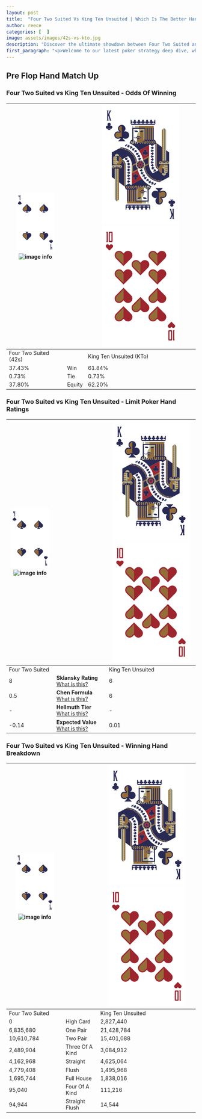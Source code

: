 ```yaml
---
layout: post
title:  "Four Two Suited Vs King Ten Unsuited | Which Is The Better Hand In Poker? A Complete Guide"
author: reece
categories: [  ]
image: assets/images/42s-vs-kto.jpg
description: "Discover the ultimate showdown between Four Two Suited and King Ten Unsuited in poker! Uncover the odds, strategies, and scenarios where one hand triumphs over the other. Get ready to up your poker game with this thrilling analysis."
first_paragraph: "<p>Welcome to our latest poker strategy deep dive, where we're pitting two distinct hands against each other in a high-stakes showdown: Four Two Suited vs King Ten Unsuited.</p><p>In the dynamic world of poker, every decision counts, and knowing which hand holds the upper hand is key to your success at the table.</p><p>In this article, we'll dissect these two hands, explore the scenarios where one dominates the other, and equip you with the knowledge to make strategic choices that can tip the odds in your favor.</p><p>Get ready to unravel the intriguing dynamics of these poker hands and elevate your game to new heights.</p>"
---
```




[comment]: # (sp0)

## Pre Flop Hand Match Up

<div class="table hand-ratings" markdown="1"> 



### Four Two Suited vs King Ten Unsuited - Odds Of Winning


    
| ![image info](assets/images/hand1/4.png) ![image info](assets/images/hand1/2s.png) |  | ![image info](assets/images/hand2/K.png) ![image info](assets/images/hand2/To.png) |
| -------- | -------- | -------- |
| Four Two Suited (42s) |  | King Ten Unsuited (KTo) |
| 37.43% | Win | 61.84% |
| 0.73% | Tie | 0.73% |
| 37.80% | Equity | 62.20% |




[comment]: # (sp1)



### Four Two Suited vs King Ten Unsuited - Limit Poker Hand Ratings


    
| ![image info](assets/images/hand1/4.png) ![image info](assets/images/hand1/2s.png) |  | ![image info](assets/images/hand2/K.png) ![image info](assets/images/hand2/To.png) |
| -------- | -------- | -------- |
| Four Two Suited |  | King Ten Unsuited |
| 8 | **Sklansky Rating** [What is this?](/sklansky-rating-explained) | 6 |
| 0.5 | **Chen Formula** [What is this?](/chen-formula-explained) | 6 |
| - | **Hellmuth Tier** [What is this?](/Hellmuth-tier-explained) | - |
| -0.14 | **Expected Value** [What is this?](/expected-value-explained) | 0.01 |




[comment]: # (sp2)



### Four Two Suited vs King Ten Unsuited - Winning Hand Breakdown


    
| ![image info](assets/images/hand1/4.png) ![image info](assets/images/hand1/2s.png) |  | ![image info](assets/images/hand2/K.png) ![image info](assets/images/hand2/To.png) |
| -------- | -------- | -------- |
| Four Two Suited |  | King Ten Unsuited |
| 0 | High Card | 2,827,440 |
| 6,835,680 | One Pair | 21,428,784 |
| 10,610,784 | Two Pair | 15,401,088 |
| 2,489,904 | Three Of A Kind | 3,084,912 |
| 4,162,968 | Straight | 4,625,064 |
| 4,779,408 | Flush | 1,495,968 |
| 1,695,744 | Full House | 1,838,016 |
| 95,040 | Four Of A Kind | 111,216 |
| 94,944 | Straight Flush | 14,544 |




[comment]: # (sp3)



</div>

[comment]: # (sp4)



[comment]: # (sp5)

